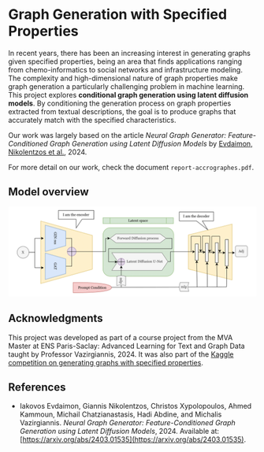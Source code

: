 # Graph Generation with Specified Properties

In recent years, there has been an increasing interest in generating graphs given specified properties, being an area that finds applications ranging from chemo-informatics to social networks and infrastructure modeling. The complexity and high-dimensional nature of graph properties make graph generation a particularly challenging problem in machine learning. This project explores **conditional graph generation using latent diffusion models**. By conditioning the generation process on graph properties extracted from textual descriptions, the goal is to produce graphs that accurately match with the specified characteristics.

Our work was largely based on the article *Neural Graph Generator: Feature-Conditioned Graph Generation using Latent Diffusion Models* by [Evdaimon, Nikolentzos et al.](https://arxiv.org/abs/2403.01535), 2024.


For more detail on our work, check the document `report-accrographes.pdf`.

## Model overview
![Architecture of the proposed model](./figures/model-1.png)

## **Acknowledgments**

This project was developed as part of a course project from the MVA Master at ENS Paris-Saclay: Advanced Learning for Text and Graph Data taught by Professor Vazirgiannis, 2024. It was also part of the [Kaggle competition on generating graphs with specified properties](https://www.kaggle.com/competitions/generating-graphs-with-specified-properties).

## References

- Iakovos Evdaimon, Giannis Nikolentzos, Christos Xypolopoulos, Ahmed Kammoun, Michail Chatzianastasis, Hadi Abdine, and Michalis Vazirgiannis. *Neural Graph Generator: Feature-Conditioned Graph Generation using Latent Diffusion Models*, 2024. Available at: [https://arxiv.org/abs/2403.01535](https://arxiv.org/abs/2403.01535).
